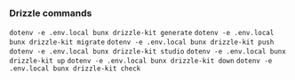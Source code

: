 ### Drizzle commands

`dotenv -e .env.local bunx drizzle-kit generate`
`dotenv -e .env.local bunx drizzle-kit migrate`
`dotenv -e .env.local bunx drizzle-kit push`
`dotenv -e .env.local bunx drizzle-kit studio`
`dotenv -e .env.local bunx drizzle-kit up`
`dotenv -e .env.local bunx drizzle-kit down`
`dotenv -e .env.local bunx drizzle-kit check`